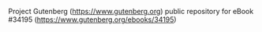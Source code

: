 Project Gutenberg (https://www.gutenberg.org) public repository for eBook #34195 (https://www.gutenberg.org/ebooks/34195)

